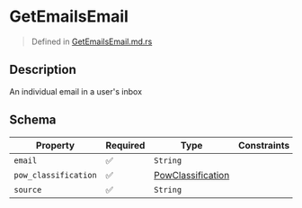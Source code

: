 # GetEmailsEmail
> Defined in [GetEmailsEmail.md.rs](../../../routes/native/get_emails/interface/src/interface/routes/native/get_emails)

## Description
An individual email in a user's inbox

## Schema

| Property | Required | Type | Constraints |
| --- | --- | --- | --- |
| `email` | ✅ | `String` |     | 
| `pow_classification` | ✅ | [PowClassification](../../../pow/PowClassification.md) |     | 
| `source` | ✅ | `String` |     | 


